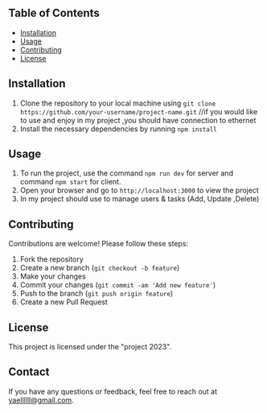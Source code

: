 ## Table of Contents
- [Installation](#installation)
- [Usage](#usage)
- [Contributing](#contributing)
- [License](#license)

## Installation
1. Clone the repository to your local machine using `git clone https://github.com/your-username/project-name.git`
   //if you would like to use and enjoy in my project ,you should have connection to ethernet
3. Install the necessary dependencies by running `npm install`

## Usage
1. To run the project, use the command `npm run dev` for server and command `npm start` for client.
2. Open your browser and go to `http://localhost:3000` to view the project
3. In my project should use to manage users & tasks (Add, Update ,Delete)

## Contributing
Contributions are welcome! Please follow these steps:
1. Fork the repository
2. Create a new branch (`git checkout -b feature`)
3. Make your changes
4. Commit your changes (`git commit -am 'Add new feature'`)
5. Push to the branch (`git push origin feature`)
6. Create a new Pull Request

## License
This project is licensed under the "project 2023".

## Contact
If you have any questions or feedback, feel free to reach out at yaellllll@gmail.com.
